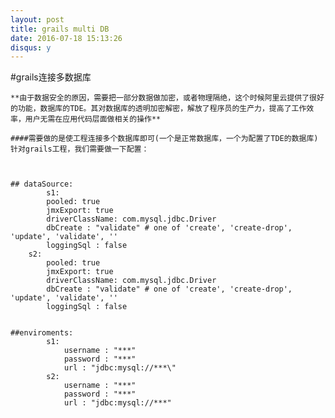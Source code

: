 ```yaml
---
layout: post
title: grails multi DB
date: 2016-07-18 15:13:26
disqus: y
---
```

#grails连接多数据库

    **由于数据安全的原因，需要把一部分数据做加密，或者物理隔绝，这个时候阿里云提供了很好的功能，数据库的TDE。其对数据库的透明加密解密，解放了程序员的生产力，提高了工作效率，用户无需在应用代码层面做相关的操作**

    ####需要做的是使工程连接多个数据库即可(一个是正常数据库，一个为配置了TDE的数据库)
    针对grails工程，我们需要做一下配置：



    ## dataSource:
    		s1:
            pooled: true
            jmxExport: true
            driverClassName: com.mysql.jdbc.Driver
            dbCreate : "validate" # one of 'create', 'create-drop', 'update', 'validate', ''
            loggingSql : false
        s2:
            pooled: true
            jmxExport: true
            driverClassName: com.mysql.jdbc.Driver
            dbCreate : "validate" # one of 'create', 'create-drop', 'update', 'validate', ''
            loggingSql : false


    ##enviroments:
    		s1:
    			username : "***"
        	    password : "***"
            	url : "jdbc:mysql://***\"
            s2:
            	username : "***"
                password : "***"
                url : "jdbc:mysql://***"